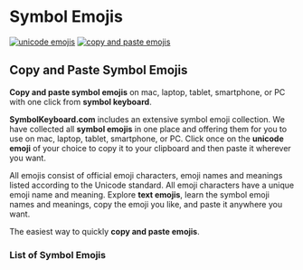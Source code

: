 # Symbol Emojis
[![unicode emojis](https://img.shields.io/badge/github-emojis-green.svg)](https://github.com/symbolkeyboard/emojis)
[![copy and paste emojis](https://img.shields.io/badge/source-symbolkeyboad.com-orange.svg)](https://symbolkeyboard.com)
## Copy and Paste Symbol Emojis

**Copy and paste symbol emojis** on mac, laptop, tablet, smartphone, or PC with one click from **symbol keyboard**.

**SymbolKeyboard.com** includes an extensive symbol emoji collection. We have collected all **symbol emojis** in one place and offering them for you to use on mac, laptop, tablet, smartphone, or PC. Click once on the **unicode emoji** of your choice to copy it to your clipboard and then paste it wherever you want.

All emojis consist of official emoji characters, emoji names and meanings listed according to the Unicode standard. All emoji characters have a unique emoji name and meaning. Explore **text emojis**, learn the symbol emoji names and meanings, copy the emoji you like, and paste it anywhere you want.

The easiest way to quickly **copy and paste emojis**.
### List of Symbol Emojis
